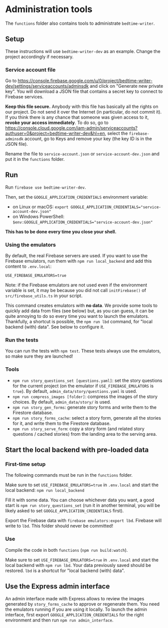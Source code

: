 # Administration tools

The `functions` folder also contains tools to administrate `bedtime-writer`.

## Setup

These instructions will use `bedtime-writer-dev` as an example. Change the project accordingly if
necessary.

### Service account file

Go to <https://console.firebase.google.com/u/0/project/bedtime-writer-dev/settings/serviceaccounts/adminsdk>
and click on "Generate new private key". You will download a JSON file that contains a secret key
to connect to Firebase services.

**Keep this file secure.** Anybody with this file has basically all the rights on our project. Do
not send it over the Internet (in particular, do not commit it). If you think there is any chance
that someone was given access to it, **revoke your access immediately**. To do so, go to
<https://console.cloud.google.com/iam-admin/serviceaccounts?authuser=0&project=bedtime-writer-dev&hl=en>,
select the `firebase-adminsdk` account, go to Keys and remove your key (the key ID is in the JSON
file).

Rename the file to `service-account.json` or `service-account-dev.json` and put it in the
`functions` folder.

## Run

Run `firebase use bedtime-writer-dev`.

Then, set the `GOOGLE_APPLICATION_CREDENTIALS` environment variable:

* on Linux or macOS: `export GOOGLE_APPLICATION_CREDENTIALS="service-account-dev.json"`
* on Windows PowerShell: `$env:GOOGLE_APPLICATION_CREDENTIALS="service-account-dev.json"`

**This has to be done every time you close your shell.**

### Using the emulators

By default, the real Firebase servers are used. If you want to use the Firebase emulators, run them
with `npm run local_backend` and add this content to `.env.local`:

```
USE_FIREBASE_EMULATORS=true
```

Note: if the Firebase emulators are not used even if the environment variable is set, it may be
because you did not call `initFirebase()` of `src/firebase_utils.ts` in your script.

This command creates emulators with **no data**. We provide some tools to quickly add data from
files (see below) but, as you can guess, it can be quite annoying to do so every time you want to
launch the emulators. Thankfully, a shortcut is possible, the `npm run lbd` command, for "local
backend (with) data". See below to configure it.

### Run the tests

You can run the tests with `npm test`. These tests always use the emulators, so make sure they are
launched!

### Tools

* `npm run story_questions_set [questions.yaml]`: set the story questions for the current project
  (on the emulator if `USE_FIREBASE_EMULATORS` is `true`). By default,
  `admin_data/story/questions.yaml` is used.
* `npm run compress_images [folder]`: compress the images of the story choices. By default,
  `admin_data/story/` is used.
* `npm run story_gen_forms`: generate story forms and write them to the Firestore database.
* `npm run story_forms_cache`: select a story form, generate all the stories for it, and write them
  to the Firestore database.
* `npm run story_serve_form`: copy a story form (and related story questions / cached stories) from
  the landing area to the serving area.

## Start the local backend with pre-loaded data

### First-time setup

The following commands must be run in the `functions` folder.

Make sure to set `USE_FIREBASE_EMULATORS=true` in `.env.local` and start the local
backend: `npm run local_backend`

Fill it with some data. You can choose whichever data you want, a good start is
`npm run story_questions_set` (run it in another terminal, you will be likely asked to set
`GOOGLE_APPLICATION_CREDENTIALS` first).

Export the Firebase data with `firebase emulators:export lbd`. Firebase will write to `lbd`. This
folder should never be committed!

### Use

Compile the code in both `functions` (`npm run build:watch`).

Make sure to set `USE_FIREBASE_EMULATORS=true` in `.env.local` and start the local backend
with `npm run lbd`. Your data previously saved should be restored. `lbd` is a shortcut for
"local backend (with) data".

## Use the Express admin interface

An admin interface made with Express allows to review the images generated by `story_forms_cache` to 
approve or regenerate them. You need the emulators running if you are using it locally. To launch 
the admin interface, first export `GOOGLE_APPLICATION_CREDENTIALS` for the right environment and 
then run `npm run admin_interface`.
